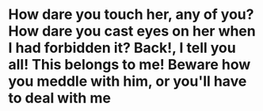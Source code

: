 # How dare you touch her, any of you? How dare you cast eyes on her when I had forbidden it? Back!, I tell you all! This belongs to me! Beware how you meddle with him, or you'll have to deal with me

